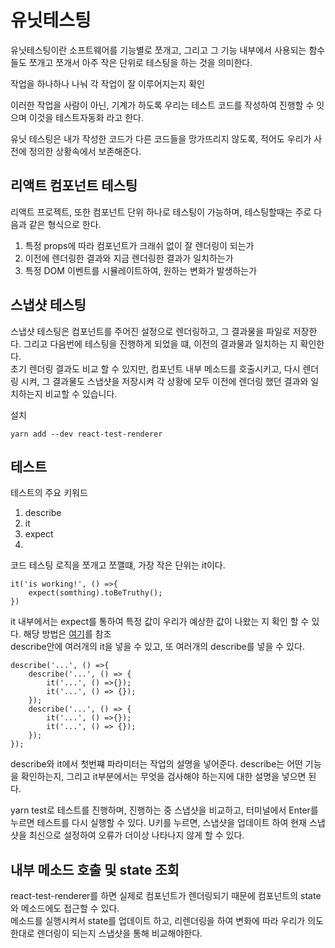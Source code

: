 유닛테스팅
=

유닛테스팅이란 소프트웨어를 기능별로 쪼개고, 그리고 그 기능 내부에서 사용되는 함수들도 쪼개고 쪼개서 아주 작은 단위로 테스팅을 하는 것을 의미한다.  

작업을 하나하나 나눠 각 작업이 잘 이루어지는지 확인  

이러한 작업을 사람이 아닌, 기계가 하도록 우리는 테스트 코드를 작성하여 진행할 수 잇으며 이것을 테스트자동화 라고 한다.  

유닛 테스팅은 내가 작성한  코드가 다른 코드들을 망가뜨리지 않도록, 적어도 우리가 사전에 정의한 상황속에서 보존해준다.

리액트 컴포넌트 테스팅
-
리액트 프로젝트, 또한 컴포넌트 단위 하나로 테스팅이 가능하며, 테스팅할때는 주로 다음과 같은 형식으로 한다.
1. 특정 props에 따라 컴포넌트가 크래쉬 없이 잘 렌더링이 되는가
2. 이전에 렌더링한 결과와 지금 렌더링한 결과가 일치하는가
3. 특정 DOM 이벤트를 시뮬레이트하여, 원하는 변화가 발생하는가
   

스냅샷 테스팅
-

스냅샷 테스팅은 컴포넌트를 주어진 설정으로 렌더링하고, 그 결과물을 파일로 저장한다. 그리고 다음번에 테스팅을 진행하게 되었을 떄, 이전의 결과물과 일치하는 지 확인한다.  
초기 렌더링 결과도 비교 할 수 있지만, 컴포넌트 내부 메소드를 호출시키고, 다시 렌더링 시켜, 그 결과물도 스냅샷을 저장시켜 각 상황에 모두 이전에 렌더링 했던 결과와 일치하는지 비교할 수 있습니다.

설치
```
yarn add --dev react-test-renderer
```

테스트
-

테스트의 주요 키워드 
1. describe
2. it
3. expect
4. 
코드 테스팅 로직을 쪼개고 쪼깰떄, 가장 작은 단위는 it이다.
```
it('is working!', () =>{
    expect(somthing).toBeTruthy();
})
```

it 내부에서는 expect를 통하여 특정 값이 우리가 예상한 값이 나왔는 지 확인 할 수 있다. 해당 방법은 [여기](https://jestjs.io/docs/en/expect.html)를 참조  
describe안에 여러개의 it을 넣을 수 있고, 또 여러개의 describe를 넣을 수 있다.
```
describe('...', () =>{
    describe('...', () => {
        it('...', () =>{});
        it('...', () => {});
    });
    describe('...', () => {
        it('...', () =>{});
        it('...', () => {});
    });
});
```

describe와 it에서 첫번쨰 파라미터는 작업의 설명을 넣어준다. describe는 어떤 기능을 확인하는지, 그리고 it부분에서는 무엇을 검사해야 하는지에 대한 설명을 넣으면 된다.  


yarn test로 테스트를 진행하며, 진행하는 중 스냅샷을 비교하고, 터미널에서 Enter를 누르면 테스트를 다시 실행할 수 있다. U키를 누르면, 스냅샷을 업데이트 하여 현재 스냅샷을 최신으로 설정하여 오류가 더이상 나타나지 않게 할 수 있다.

내부 메소드 호출 및 state 조회
-

react-test-renderer를 하면 실제로 컴포넌트가 렌더링되기 때문에 컴포넌트의 state와 메소드에도 접근할 수 있다.  
메소드를 실행시켜서 state를 업데이트 하고, 리렌더링을 하여 변화에 따라 우리가 의도한대로 렌더링이 되는지 스냅샷을 통해 비교해야한다.